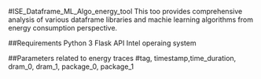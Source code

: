 #ISE_Dataframe_ML_Algo_energy_tool
This too provides comprehensive analysis of various dataframe libraries and machie learning algorithms from energy consumption perspective.

##Requirements
Python 3
Flask API
Intel operaing system

##Parameters related to energy traces
#tag, timestamp,time_duration, dram_0, dram_1, package_0, package_1
